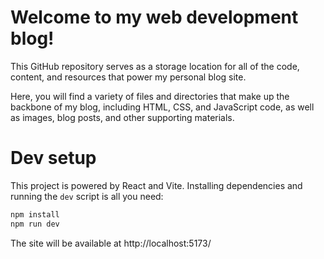 # Welcome to my web development blog!

This GitHub repository serves as a storage location for all of the code, content, and resources that power my personal blog site.

Here, you will find a variety of files and directories that make up the backbone of my blog, including HTML, CSS, and JavaScript code, as well as images, blog posts, and other supporting materials.

# Dev setup

This project is powered by React and Vite. Installing dependencies and running the `dev` script is all you need:

```bash
npm install
npm run dev
```

The site will be available at http://localhost:5173/
